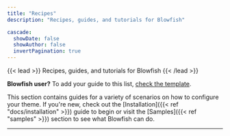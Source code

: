```yaml
---
title: "Recipes"
description: "Recipes, guides, and tutorials for Blowfish"

cascade:
  showDate: false
  showAuthor: false
  invertPagination: true
---
```


{{< lead >}}
Recipes, guides, and tutorials for Blowfish
{{< /lead >}}

**Blowfish user?** To add your guide to this list, [check the template](/guides/template/).

This section contains guides for a variety of scenarios on how to configure your theme. If you're new, check out the [Installation]({{< ref "docs/installation" >}}) guide to begin or visit the [Samples]({{< ref "samples" >}}) section to see what Blowfish can do.

---
